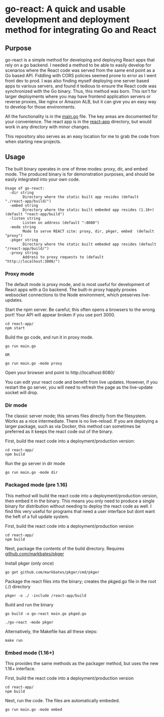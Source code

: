 # go-react: A quick and usable development and deployment method for integrating Go and React

## Purpose

go-react is a simple method for developing and deploying React apps that rely on a go backend. I needed a method to be able to easily develop for scenarios where the React code was served from the same end point as a Go based API. Fiddling with CORS policies seemed prone to error as I went front dev to prod. I was also finding myself deploying one server based apps to various servers, and found it tedious to ensure the React code was synchronized with the Go binary. Thus, this method was born. This isn't for larger deployments where you may have frontend application servers or reverse proxies, like nginx or Amazon ALB, but it can give you an easy way to develop for those environments. 

All the functionality is in the [main.go](./main.go) file. The key areas are documented for your convenience. The react app is in the [react-app](./react-app) directory, but would work in any directory with minor changes. 

This repository also serves as an easy location for me to grab the code from when starting new projects. 

## Usage

The built binary operates in one of three modes: proxy, dir, and embed mode. The produced binary is for demonstration purposes, and should be easily integrated into your own code. 

```
Usage of go-react:
  -dir string
        Directory where the static built app resides (default "./react-app/build/")
  -embed string
        Directory where the static built embeded app resides (1.16+) (default "react-app/build")
  -listen string
        Listen on address (default ":8080")
  -mode string
        Mode to serve REACT site: proxy, dir, pkger, embed  (default "proxy")
  -pkger string
        Directory where the static built embeded app resides (default "/react-app/build/")
  -proxy string
        Address to proxy requests to (default "http://localhost:3000/")
```

### Proxy mode

The default mode is proxy mode, and is most useful for development of React apps with a Go backend. The built-in proxy happily proxies websocket connections to the Node environment, which preserves live-updates. 

Start the npm server. Be careful; this often opens a browsers to the wrong port! Your API will appear broken if you use port 3000.
```
cd react-app/
npm start
```

Build the go code, and run it in proxy mode.
```
go run main.go

OR

go run main.go -mode proxy
```

Open your browser and point to http://localhost:8080/

You can edit your react code and benefit from live updates. However, if you restart the go server, you will need to refresh the page as the live-update socket will drop.

### Dir mode

The classic server mode; this serves files directly from the filesystem. Works as a nice intermediate. There is no live-reload. If you are deploying a larger package, such as via Docker, this method can sometimes be preferred as it keeps the react code out of the binary. 

First, build the react code into a deployment/production version:

```
cd react-app/
npm build
```

Run the go server in dir mode
```
go run main.go -mode dir
```


### Packaged mode (pre 1.16)

This method will build the react code into a deployment/production version, then embed it in the binary. This means you only need to produce a single binary for distribution without needing to deploy the react code as well. I find this very useful for programs that need a user interface but dont want the heft of a full update system. 

First, build the react code into a deployment/production version

```
cd react-app/
npm build
```

Next, package the contents of the build directory. Requires [github.com/markbates/pkger](github.com/markbates/pkger)

Install pkger (only once)
```
go get github.com/markbates/pkger/cmd/pkger
```

Package the react files into the binary; creates the pkged.go file in the root (./) directory
```
pkger -o ./ -include /react-app/build
```

Build and run the binary
```
go build -o go-react main.go pkged.go

./go-react -mode pkger

```

Alternatively, the Makefile has all these steps:
```
make run
```

### Embed mode (1.16+)

This provides the same methods as the packager method, but uses the new 1.16+ interface. 

First, build the react code into a deployment/production version

```
cd react-app/
npm build
```

Next, run the code. The files are automatically embeded. 

```
go run main.go -mode embed
```



